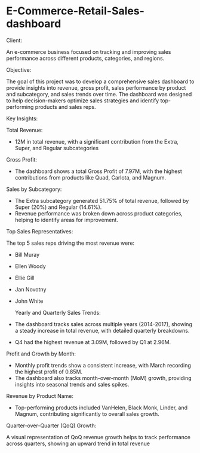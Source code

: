 # E-Commerce-Retail-Sales-dashboard

Client:

An e-commerce business focused on tracking and improving sales performance across different products, categories, and regions.

Objective: 

The goal of this project was to develop a comprehensive sales dashboard to provide insights into revenue, gross profit, sales performance by product and subcategory, and sales trends over time. The dashboard was designed to help decision-makers optimize sales strategies and identify top-performing products and sales reps.

Key Insights:

Total Revenue:

- 12M in total revenue, with a significant contribution from the Extra, Super, and Regular subcategories
  
  
Gross Profit:

- The dashboard shows a total Gross Profit of 7.97M, with the highest contributions from products like Quad, Carlota, and Magnum.
  
  
Sales by Subcategory:

- The Extra subcategory generated 51.75% of total revenue, followed by Super (20%) and Regular (14.61%).
- Revenue performance was broken down across product categories, helping to identify areas for improvement.
  
  
Top Sales Representatives:

The top 5 sales reps driving the most revenue were:

- Bill Muray
- Ellen Woody
- Ellie Gill
- Jan Novotny
- John White
  

  Yearly and Quarterly Sales Trends:

- The dashboard tracks sales across multiple years (2014-2017), showing a steady increase in total revenue, with detailed quarterly breakdowns.
- Q4 had the highest revenue at 3.09M, followed by Q1 at 2.96M.

  
Profit and Growth by Month:

- Monthly profit trends show a consistent increase, with March recording the highest profit of 0.85M.
- The dashboard also tracks month-over-month (MoM) growth, providing insights into seasonal trends and sales spikes.

  
Revenue by Product Name:

- Top-performing products included VanHelen, Black Monk, Linder, and Magnum, contributing significantly to overall sales growth.

  
Quarter-over-Quarter (QoQ) Growth:

A visual representation of QoQ revenue growth helps to track performance across quarters, showing an upward trend in total revenue
